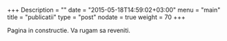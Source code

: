 +++
Description = ""
date = "2015-05-18T14:59:02+03:00"
menu = "main"
title = "publicatii"
type = "post"
nodate = true
weight = 70
+++

Pagina in constructie. Va rugam sa reveniti.
